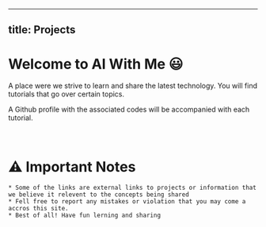 
---
title: Projects
---


# Welcome to **AI With Me**  :smiley:


A place were we strive to learn and share the latest technology. You will find tutorials that go over certain topics.


A Github profile with the associated codes will be accompanied with each tutorial.<br><br> <br>


# :warning: Important Notes
    * Some of the links are external links to projects or information that we believe it relevent to the concepts being shared
    * Fell free to report any mistakes or violation that you may come a accros this site.
    * Best of all! Have fun lerning and sharing